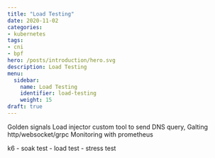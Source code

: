 ```yaml
---
title: "Load Testing"
date: 2020-11-02
categories:
- kubernetes
tags:
- cni
- bpf
hero: /posts/introduction/hero.svg
description: Load Testing
menu:
  sidebar:
    name: Load Testing
    identifier: load-testing
    weight: 15
draft: true
---
```


Golden signals
Load injector custom tool to send DNS query, Galting http/websocket/grpc
Monitoring with prometheus 

k6 - soak test - load test - stress test
<!--more-->